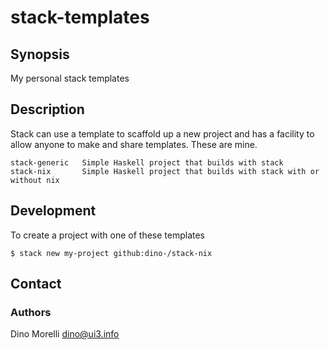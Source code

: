 # stack-templates


## Synopsis

My personal stack templates


## Description

Stack can use a template to scaffold up a new project and has a facility to
allow anyone to make and share templates. These are mine.

    stack-generic   Simple Haskell project that builds with stack
    stack-nix       Simple Haskell project that builds with stack with or without nix


## Development

To create a project with one of these templates

    $ stack new my-project github:dino-/stack-nix


## Contact

### Authors

Dino Morelli <dino@ui3.info>

